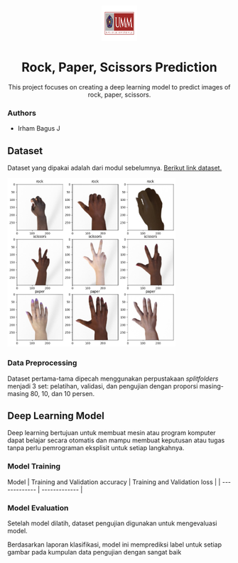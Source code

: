 <!-- PROJECT LOGO -->
<br />
<div align="center">
  <a href="https://github.com/ReAlfz/Dataset-Narkotika_160_184">
    <img src="gambar/logo.png" alt="Logo" width="80" height="80">
  </a>

<h1 align="center">Rock, Paper, Scissors Prediction</h1>
  <p align="center">
    This project focuses on creating a deep learning model to predict
    images of rock, paper, scissors.
  </p>
</div>

### Authors
- Irham Bagus J 

## Dataset
Dataset yang dipakai adalah dari modul sebelumnya. [Berikut link dataset.]((https://drive.google.com/drive/folders/1-5efasTceqGvxi10wCaU3FzjeEnybOyw?usp=sharing))

<div>
    <img src="gambar/rps.jpg" alt="dataset" width="75%">
</div>

### Data Preprocessing
Dataset pertama-tama dipecah menggunakan perpustakaan *splitfolders* menjadi 3 set: pelatihan, validasi, dan pengujian dengan proporsi masing-masing 80, 10, dan 10 persen.


## Deep Learning Model
Deep learning bertujuan untuk membuat mesin atau program komputer dapat belajar secara otomatis dan mampu membuat keputusan atau tugas tanpa perlu pemrograman eksplisit untuk setiap langkahnya.


### Model Training
Model
|   Training and Validation accuracy | Training and Validation loss |
| ------------- | ------------- |

### Model Evaluation
Setelah model dilatih, dataset pengujian digunakan untuk mengevaluasi model.

Berdasarkan laporan klasifikasi, model ini memprediksi label untuk setiap gambar pada kumpulan data pengujian dengan sangat baik
